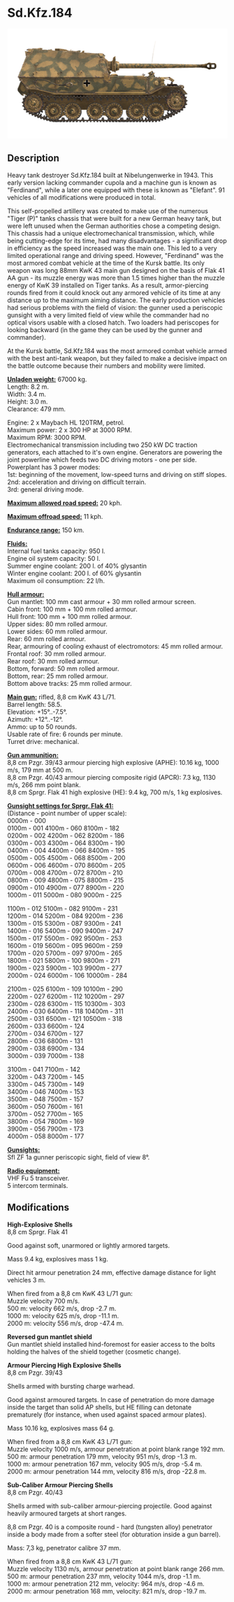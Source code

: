 # Sd.Kfz.184

![sdkfz184](../images/vehicles/sdkfz184.png)

## Description

Heavy tank destroyer Sd.Kfz.184 built at Nibelungenwerke in 1943. This early version lacking commander cupola and a machine gun is known as "Ferdinand", while a later one equipped with these is known as "Elefant". 91 vehicles of all modifications were produced in total.  
  
This self-propelled artillery was created to make use of the numerous "Tiger (P)" tanks chassis that were built for a new German heavy tank, but were left unused when the German authorities chose a competing design. This chassis had a unique electromechanical transmission, which, while being cutting-edge for its time, had many disadvantages - a significant drop in efficiency as the speed increased was the main one. This led to a very limited operational range and driving speed. However, "Ferdinand" was the most armored combat vehicle at the time of the Kursk battle. Its only weapon was long 88mm KwK 43 main gun designed on the basis of Flak 41 AA gun - its muzzle energy was more than 1.5 times higher than the muzzle energy of KwK 39 installed on Tiger tanks. As a result, armor-piercing rounds fired from it could knock out any armored vehicle of its time at any distance up to the maximum aiming distance. The early production vehicles had serious problems with the field of vision: the gunner used a periscopic gunsight with a very limited field of view while the commander had no optical visors usable with a closed hatch. Two loaders had periscopes for looking backward (in the game they can be used by the gunner and commander).  
  
At the Kursk battle, Sd.Kfz.184 was the most armored combat vehicle armed with the best anti-tank weapon, but they failed to make a decisive impact on the battle outcome because their numbers and mobility were limited.  
  
<b><u>Unladen weight:</u></b> 67000 kg.  
Length: 8.2 m.  
Width: 3.4 m.  
Height: 3.0 m.  
Clearance: 479 mm.  
  
Engine: 2 x Maybach HL 120TRM, petrol.  
Maximum power: 2 x 300 HP at 3000 RPM.  
Maximum RPM: 3000 RPM.  
Electromechanical transmission including two 250 kW DC traction generators, each attached to it's own engine. Generators are powering the joint powerline which feeds two DC driving motors - one per side.  
Powerplant has 3 power modes:  
1st: beginning of the movement, low-speed turns and driving on stiff slopes.  
2nd: acceleration and driving on difficult terrain.  
3rd: general driving mode.  
  
<b><u>Maximum allowed road speed:</u></b> 20 kph.  
  
<b><u>Maximum offroad speed:</u></b> 11 kph.  
  
<b><u>Endurance range:</u></b> 150 km.  
  
<b><u>Fluids:</u></b>  
Internal fuel tanks capacity: 950 l.  
Engine oil system capacity: 50 l.  
Summer engine coolant: 200 l. of 40% glysantin  
Winter engine coolant: 200 l. of 60% glysantin  
Maximum oil consumption: 22 l/h.  
  
<b><u>Hull armour:</u></b>  
Gun mantlet: 100 mm cast armour + 30 mm rolled armour screen.  
Cabin front: 100 mm + 100 mm rolled armour.  
Hull front: 100 mm + 100 mm rolled armour.  
Upper sides: 80 mm rolled armour.  
Lower sides: 60 mm rolled armour.  
Rear: 60 mm rolled armour.  
Rear, armouring of cooling exhaust of electromotors: 45 mm rolled armour.  
Frontal roof: 30 mm rolled armour.  
Rear roof: 30 mm rolled armour.  
Bottom, forward: 50 mm rolled armour.  
Bottom, rear: 25 mm rolled armour.  
Bottom above tracks: 25 mm rolled armour.  
  
<b><u>Main gun:</u></b> rifled, 8,8 cm KwK 43 L/71.  
Barrel length: 58.5.  
Elevation: +15°..-7.5°.  
Azimuth: +12°..-12°.  
Ammo: up to 50 rounds.  
Usable rate of fire: 6 rounds per minute.  
Turret drive: mechanical.  
  
<b><u>Gun ammunition:</u></b>  
8,8 cm Pzgr. 39/43 armour piercing high explosive (APHE): 10.16 kg, 1000 m/s, 179 mm at 500 m.  
8,8 cm Pzgr. 40/43 armour piercing composite rigid (APCR): 7.3 kg, 1130 m/s, 266 mm point blank.  
8,8 cm Sprgr. Flak 41 high explosive (HE): 9.4 kg, 700 m/s, 1 kg explosives.  
  
<b><u>Gunsight settings for Sprgr. Flak 41:</u></b>  
(Distance - point number of upper scale):  
0000m - 000  
0100m - 001    4100m - 060    8100m - 182  
0200m - 002    4200m - 062    8200m - 186  
0300m - 003    4300m - 064    8300m - 190  
0400m - 004    4400m - 066    8400m - 195  
0500m - 005    4500m - 068    8500m - 200  
0600m - 006    4600m - 070    8600m - 205  
0700m - 008    4700m - 072    8700m - 210  
0800m - 009    4800m - 075    8800m - 215  
0900m - 010    4900m - 077    8900m - 220  
1000m - 011    5000m - 080    9000m - 225  
  
1100m - 012    5100m - 082    9100m - 231  
1200m - 014    5200m - 084    9200m - 236  
1300m - 015    5300m - 087    9300m - 241  
1400m - 016    5400m - 090    9400m - 247  
1500m - 017    5500m - 092    9500m - 253  
1600m - 019    5600m - 095    9600m - 259  
1700m - 020    5700m - 097    9700m - 265  
1800m - 021    5800m - 100    9800m - 271  
1900m - 023    5900m - 103    9900m - 277  
2000m - 024    6000m - 106   10000m - 284  
  
2100m - 025    6100m - 109   10100m - 290  
2200m - 027    6200m - 112   10200m - 297  
2300m - 028    6300m - 115   10300m - 303  
2400m - 030    6400m - 118   10400m - 311  
2500m - 031    6500m - 121   10500m - 318  
2600m - 033    6600m - 124  
2700m - 034    6700m - 127  
2800m - 036    6800m - 131  
2900m - 038    6900m - 134  
3000m - 039    7000m - 138  
  
3100m - 041    7100m - 142  
3200m - 043    7200m - 145  
3300m - 045    7300m - 149  
3400m - 046    7400m - 153  
3500m - 048    7500m - 157  
3600m - 050    7600m - 161  
3700m - 052    7700m - 165  
3800m - 054    7800m - 169  
3900m - 056    7900m - 173  
4000m - 058    8000m - 177  
  
<b><u>Gunsights:</u></b>  
Sfl ZF 1a gunner periscopic sight, field of view 8°.  
  
<b><u>Radio equipment:</u></b>  
VHF Fu 5 transceiver.  
5 intercom terminals.

## Modifications

**High-Explosive Shells**  
8,8 cm Sprgr. Flak 41  
  
Good against soft, unarmored or lightly armored targets.  
  
Mass 9.4 kg, explosives mass 1 kg.  
  
Direct hit armour penetration 24 mm, effective damage distance for light vehicles 3 m.  
  
When fired from a 8,8 cm KwK 43 L/71 gun:  
Muzzle velocity 700 m/s.  
500 m: velocity 662 m/s, drop -2.7 m.  
1000 m: velocity 625 m/s, drop -11.1 m.  
2000 m: velocity 556 m/s, drop -47.4 m.

**Reversed gun mantlet shield**  
Gun mantlet shield installed hind-foremost for easier access to the bolts holding the halves of the shield together (cosmetic change).

**Armour Piercing High Explosive Shells**  
8,8 cm Pzgr. 39/43  
  
Shells armed with bursting charge warhead.  
  
Good against armoured targets. In case of penetration do more damage inside the target than solid AP shells, but HE filling can detonate prematurely (for instance, when used against spaced armour plates).  
  
Mass 10.16 kg, explosives mass 64 g.  
  
When fired from a 8,8 cm KwK 43 L/71 gun:  
Muzzle velocity 1000 m/s, armour penetration at point blank range 192 mm.  
500 m: armour penetration 179 mm, velocity 951 m/s, drop -1.3 m.  
1000 m: armour penetration 167 mm, velocity 905 m/s, drop -5.4 m.  
2000 m: armour penetration 144 mm, velocity 816 m/s, drop -22.8 m.

**Sub-Caliber Armour Piercing Shells**  
8,8 cm Pzgr. 40/43  
  
Shells armed with sub-caliber armour-piercing projectile. Good against heavily armoured targets at short ranges.  
  
8,8 cm Pzgr. 40 is a composite round - hard (tungsten alloy) penetrator inside a body made from a softer steel (for obturation inside a gun barrel).  
  
Mass: 7,3 kg, penetrator calibre 37 mm.  
  
When fired from a 8,8 cm KwK 43 L/71 gun:  
Muzzle velocity 1130 m/s, armour penetration at point blank range 266 mm.  
500 m: armour penetration 237 mm, velocity 1044 m/s, drop -1.1 m.  
1000 m: armour penetration 212 mm, velocity: 964 m/s, drop -4.6 m.  
2000 m: armour penetration 168 mm, velocity: 821 m/s, drop -19.7 m.
